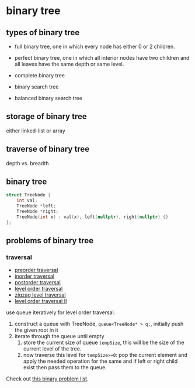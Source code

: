 # binary tree

## types of binary tree

* full binary tree,  one in which every node has either 0 or 2 children.

* perfect binary tree, one in which all interior nodes have two children and all leaves have the same depth or same level.

* complete binary tree

* binary search tree

* balanced binary search tree

## storage of binary tree

either linked-list or array

## traverse of binary tree

depth vs. breadth

## binary tree

```C++
struct TreeNode {
    int val;
    TreeNode *left;    
    TreeNode *right;
    TreeNode(int x) : val(x), left(nullptr), right(nullptr) {}    
};
```

## problems of binary tree

### traversal

* [preorder traversal](https://leetcode.com/problems/binary-tree-preorder-traversal/)
* [inorder traversal](https://leetcode.com/problems/binary-tree-inorder-traversal/)
* [postorder traversal](https://leetcode.com/problems/binary-tree-postorder-traversal/)
* [level order traversal](https://leetcode.com/problems/binary-tree-level-order-traversal/)
* [zigzag level traversal](https://leetcode.com/problems/binary-tree-zigzag-level-order-traversal/)
* [level order traversal II](https://leetcode.com/problems/binary-tree-level-order-traversal-ii/)

use queue iteratively for level order traversal.

1. construct a queue with TreeNode, ```queue<TreeNode* > q;```, initially push the given root in it
2. iterate through the queue until empty
    1. store the current size of queue ```tempSize```, this will be the size of the current level of the tree.
    2. now traverse this level for ```tempSize>=0```: pop the current element and apply the needed operation for the same and if left or right child exist then pass them to the queue.

Check out [this binary problem list](https://leetcode.com/discuss/study-guide/1212004/Binary-Trees-study-guide).


